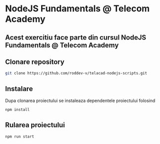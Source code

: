 # NodeJS Fundamentals @ Telecom Academy

## Acest exercitiu face parte din cursul NodeJS Fundamentals @ Telecom Academy

## Clonare repository
```bash
git clone https://github.com/roddev-v/telacad-nodejs-scripts.git
```

## Instalare

Dupa clonarea proiectului se instaleaza dependentele proiectului folosind 

```bash
npm install
```

## Rularea proiectului

``` bash
npm run start
```